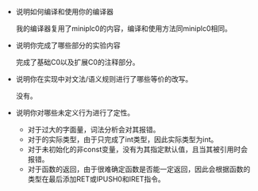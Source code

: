 - 说明如何编译和使用你的编译器

  我的编译器复用了miniplc0的内容，编译和使用方法同miniplc0相同。

- 说明你完成了哪些部分的实验内容

  完成了基础C0以及扩展C0的注释部分。

- 说明你在实现中对文法/语义规则进行了哪些等价的改写。

  没有。

- 说明你对哪些未定义行为进行了定性。

  - 对于过大的字面量，词法分析会对其报错。
  - 对于<condition>的实际类型，由于只完成了int类型，因此实际类型为int。
  - 对于未初始化的非const变量，没有为其指定默认值，且当其被引用时会报错。
  - 对于函数的返回，由于很难确定函数是否能一定返回，因此会根据函数的类型在最后添加RET或IPUSH0和IRET指令。